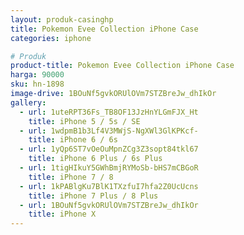 ```yaml
---
layout: produk-casinghp
title: Pokemon Evee Collection iPhone Case
categories: iphone

# Produk
product-title: Pokemon Evee Collection iPhone Case
harga: 90000
sku: hn-1898
image-drive: 1BOuNf5gvkORUlOVm7STZBreJw_dhIkOr
gallery:
  - url: 1uteRPT36Fs_TB8OF13JzHnYLGmFJX_Ht
    title: iPhone 5 / 5s / SE
  - url: 1wdpmB1b3Lf4V3MWjS-NgXWl3GlKPKcf-
    title: iPhone 6 / 6s
  - url: 1yQp6ST7vOeOuMpnZCg3Z3sopt84tkl67
    title: iPhone 6 Plus / 6s Plus
  - url: 1tigHIkuY5GWhBmjRYMoSb-bHS7mCBGoR
    title: iPhone 7 / 8
  - url: 1kPABlgKu7BlK1TXzfuI7hfa2Z0UcUcns
    title: iPhone 7 Plus / 8 Plus
  - url: 1BOuNf5gvkORUlOVm7STZBreJw_dhIkOr
    title: iPhone X
---
```

